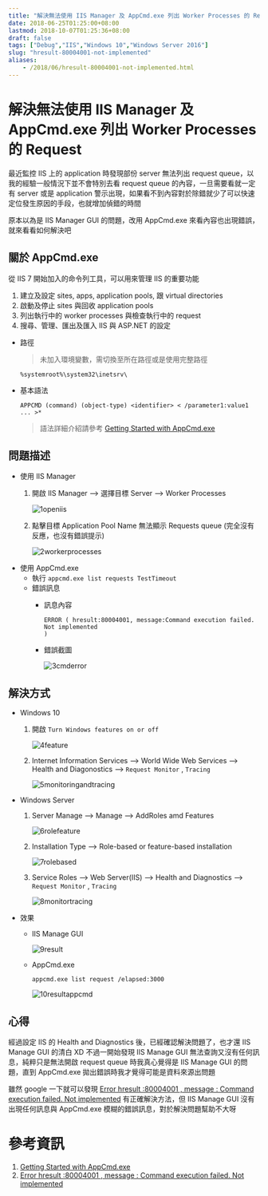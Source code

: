 ```yaml
---
title: "解決無法使用 IIS Manager 及 AppCmd.exe 列出 Worker Processes 的 Request"
date: 2018-06-25T01:25:00+08:00
lastmod: 2018-10-07T01:25:36+08:00
draft: false
tags: ["Debug","IIS","Windows 10","Windows Server 2016"]
slug: "hresult-80004001-not-implemented"
aliases:
    - /2018/06/hresult-80004001-not-implemented.html
---
```

# 解決無法使用 IIS Manager 及 AppCmd.exe 列出 Worker Processes 的 Request
最近監控 IIS 上的 application 時發現部份 server 無法列出 request queue，以我的經驗一般情況下並不會特別去看 request queue 的內容，一旦需要看就一定有 server 或是 application 警示出現，如果看不到內容對於除錯就少了可以快速定位發生原因的手段，也就增加偵錯的時間

原本以為是 IIS Manager GUI 的問題，改用 AppCmd.exe 來看內容也出現錯誤，就來看看如何解決吧


## 關於 AppCmd.exe
從 IIS 7 開始加入的命令列工具，可以用來管理 IIS 的重要功能
1. 建立及設定 sites, apps, application pools, 跟 virtual directories
2. 啟動及停止 sites 與回收 application pools
3. 列出執行中的 worker processes 與檢查執行中的 request
4. 搜尋、管理、匯出及匯入 IIS 與 ASP.NET 的設定

* 路徑
    
    > 未加入環境變數，需切換至所在路徑或是使用完整路徑 
    
    ```
    %systemroot%\system32\inetsrv\
    ```

* 基本語法
    
    ```
    APPCMD (command) (object-type) <identifier> < /parameter1:value1 ... >*
    ``` 
    
    > 語法詳細介紹請參考 [Getting Started with AppCmd.exe](https://docs.microsoft.com/zh-tw/iis/get-started/getting-started-with-iis/getting-started-with-appcmdexe)

## 問題描述
- 使用 IIS Manager
    1. 開啟 IIS Manager --> 選擇目標 Server --> Worker Processes
        
        ![1openiis](https://user-images.githubusercontent.com/3851540/41821579-90ce455c-7815-11e8-83aa-a0b34e9b35c7.png)
    2. 點擊目標 Application Pool Name 無法顯示 Requests queue (完全沒有反應，也沒有錯誤提示)
        
        ![2workerprocesses](https://user-images.githubusercontent.com/3851540/41821580-90f76c34-7815-11e8-883b-2bdf1c890b21.png)
- 使用 AppCmd.exe
    * 執行 `appcmd.exe list requests TestTimeout` 
    * 錯誤訊息
        * 訊息內容
            
            ```
            ERROR ( hresult:80004001, message:Command execution failed.
            Not implemented
            )
            ``` 
        * 錯誤截圖
            
            ![3cmderror](https://user-images.githubusercontent.com/3851540/41821582-9148a2ac-7815-11e8-9055-93b307e10a29.png)

## 解決方式
- Windows 10
    1. 開啟 `Turn Windows features on or off`
        
        ![4feature](https://user-images.githubusercontent.com/3851540/41821583-9173cae0-7815-11e8-882c-b5168302a5ec.png)
    2. Internet Information Services --> World Wide Web Services --> Health and Diagonostics --> `Request Monitor` , `Tracing`
        
        ![5monitoringandtracing](https://user-images.githubusercontent.com/3851540/41821584-919c3a8e-7815-11e8-85da-69c8f743f079.png) 
- Windows Server
    1. Server Manage --> Manage --> AddRoles amd Features
        
        ![6rolefeature](https://user-images.githubusercontent.com/3851540/41821585-91c7a020-7815-11e8-933b-afac83e6dc1c.png) 
    2. Installation Type --> Role-based or feature-based installation
        
        ![7rolebased](https://user-images.githubusercontent.com/3851540/41821575-901e0da4-7815-11e8-9be4-7aefac72bb0f.png) 
    3. Service Roles --> Web Server(IIS) --> Health and Diagnostics --> `Request Monitor` , `Tracing`
        
        ![8monitortracing](https://user-images.githubusercontent.com/3851540/41821576-9047b8e8-7815-11e8-9bc5-93e174b6ef29.png)
 * 效果
    - IIS Manage GUI
        
        ![9result](https://user-images.githubusercontent.com/3851540/41821577-907943b8-7815-11e8-918f-90394a9d4501.png)
    - AppCmd.exe
        
        ```
        appcmd.exe list request /elapsed:3000
        ``` 
        
        ![10resultappcmd](https://user-images.githubusercontent.com/3851540/41821578-90a3e014-7815-11e8-9cb8-baa4c6c281eb.png)

## 心得
經過設定 IIS 的 Health and Diagnostics 後，已經確認解決問題了，也才還 IIS Manage GUI 的清白 XD
不過一開始發現 IIS Manage GUI 無法查詢又沒有任何訊息，純粹只是無法開啟 request queue 時我真心覺得是 IIS Manage GUI 的問題，直到 AppCmd.exe 拋出錯誤時我才覺得可能是資料來源出問題

雖然 google 一下就可以發現 [Error hresult :80004001 , message : Command execution failed. Not implemented](https://stackoverflow.com/questions/38593856/error-hresult-80004001-message-command-execution-failed-not-implemented) 有正確解決方法，但 IIS Manage GUI 沒有出現任何訊息與 AppCmd.exe 模糊的錯誤訊息，對於解決問題幫助不大呀

# 參考資訊
1. [Getting Started with AppCmd.exe](https://docs.microsoft.com/zh-tw/iis/get-started/getting-started-with-iis/getting-started-with-appcmdexe)
2. [Error hresult :80004001 , message : Command execution failed. Not implemented](https://stackoverflow.com/questions/38593856/error-hresult-80004001-message-command-execution-failed-not-implemented)